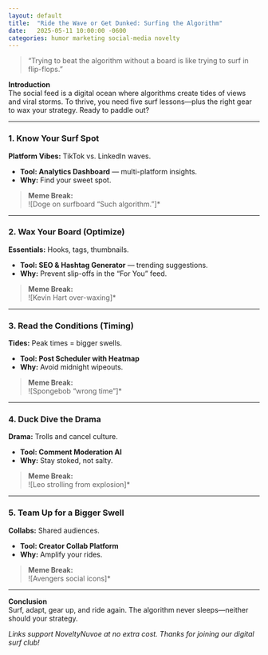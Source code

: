 ```yaml
---
layout: default
title:  "Ride the Wave or Get Dunked: Surfing the Algorithm"
date:   2025-05-11 10:00:00 -0600
categories: humor marketing social-media novelty
---
```


> “Trying to beat the algorithm without a board is like trying to surf in flip-flops.”

**Introduction**  
The social feed is a digital ocean where algorithms create tides of views and viral storms. To thrive, you need five surf lessons—plus the right gear to wax your strategy. Ready to paddle out?

---

### 1. Know Your Surf Spot  
**Platform Vibes:** TikTok vs. LinkedIn waves.  
- **Tool: Analytics Dashboard** — multi-platform insights.  
- **Why:** Find your sweet spot.

> **Meme Break:**  
> ![Doge on surfboard “Such algorithm.”]*

---

### 2. Wax Your Board (Optimize)  
**Essentials:** Hooks, tags, thumbnails.  
- **Tool: SEO & Hashtag Generator** — trending suggestions.  
- **Why:** Prevent slip-offs in the “For You” feed.

> **Meme Break:**  
> ![Kevin Hart over-waxing]*

---

### 3. Read the Conditions (Timing)  
**Tides:** Peak times = bigger swells.  
- **Tool: Post Scheduler with Heatmap**  
- **Why:** Avoid midnight wipeouts.

> **Meme Break:**  
> ![Spongebob “wrong time”]*

---

### 4. Duck Dive the Drama  
**Drama:** Trolls and cancel culture.  
- **Tool: Comment Moderation AI**  
- **Why:** Stay stoked, not salty.

> **Meme Break:**  
> ![Leo strolling from explosion]*

---

### 5. Team Up for a Bigger Swell  
**Collabs:** Shared audiences.  
- **Tool: Creator Collab Platform**  
- **Why:** Amplify your rides.

> **Meme Break:**  
> ![Avengers social icons]*

---

**Conclusion**  
Surf, adapt, gear up, and ride again. The algorithm never sleeps—neither should your strategy.

*Links support NoveltyNuvoe at no extra cost. Thanks for joining our digital surf club!*  

